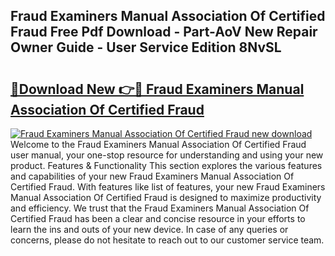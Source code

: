 ## Fraud Examiners Manual Association Of Certified Fraud Free Pdf Download - Part-AoV New Repair Owner Guide - User Service Edition 8NvSL

# <h2><a href="http://bc59815.oget.top/?id=Fraud+Examiners+Manual+Association+Of+Certified+Fraud">🔗Download New 👉🔴 Fraud Examiners Manual Association Of Certified Fraud</a></h2>

[![Fraud Examiners Manual Association Of Certified Fraud new download](https://i.imgur.com/5g1atiW.png)](http://bc59815.oget.top/?id=Fraud+Examiners+Manual+Association+Of+Certified+Fraud)
Welcome to the Fraud Examiners Manual Association Of Certified Fraud user manual, your one-stop resource for understanding and using your new product. Features & Functionality This section explores the various features and capabilities of your new Fraud Examiners Manual Association Of Certified Fraud. With features like list of features, your new Fraud Examiners Manual Association Of Certified Fraud is designed to maximize productivity and efficiency. We trust that the Fraud Examiners Manual Association Of Certified Fraud has been a clear and concise resource in your efforts to learn the ins and outs of your new device. In case of any queries or concerns, please do not hesitate to reach out to our customer service team.

